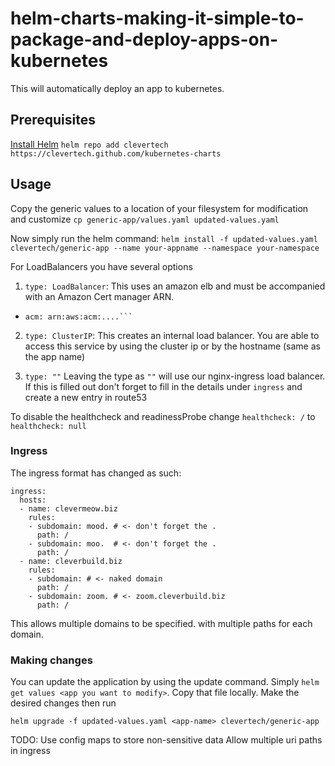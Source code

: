 # helm-charts-making-it-simple-to-package-and-deploy-apps-on-kubernetes

This will automatically deploy an app to kubernetes.

## Prerequisites
[Install Helm](https://github.com/kubernetes/helm#install)
`helm repo add clevertech https://clevertech.github.com/kubernetes-charts`

## Usage

Copy the generic values to a location of your filesystem for modification and customize
`cp generic-app/values.yaml updated-values.yaml`

Now simply run the helm command:
`helm install -f updated-values.yaml clevertech/generic-app --name your-appname --namespace your-namespace`

For LoadBalancers you have several options

1) `type: LoadBalancer`: This uses an amazon elb and must be accompanied with an Amazon Cert manager ARN.

* ```type: LoadBalancer
  acm: arn:aws:acm:....```

2) `type: ClusterIP`: This creates an internal load balancer. You are able to access this service by using the cluster ip or by the hostname (same as the app name)

3) `type: ""` Leaving the type as `""` will use our nginx-ingress load balancer. If this is filled out don't forget to fill in the details under `ingress` and create a new entry in route53

To disable the healthcheck and readinessProbe change `healthcheck: /` to `healthcheck: null`


### Ingress
The ingress format has changed as such:

```
ingress:
  hosts:
  - name: clevermeow.biz
    rules:
    - subdomain: mood. # <- don't forget the .
      path: /
    - subdomain: moo.  # <- don't forget the .
      path: /
  - name: cleverbuild.biz
    rules:
    - subdomain: # <- naked domain
      path: /
    - subdomain: zoom. # <- zoom.cleverbuild.biz
      path: /
```
This allows multiple domains to be specified. with multiple paths for each domain.

### Making changes

You can update the application by using the update command. Simply `helm get values <app you want to modify>`. Copy that file locally. Make the desired changes then run

`helm upgrade -f updated-values.yaml <app-name> clevertech/generic-app`

TODO:
Use config maps to store non-sensitive data
Allow multiple uri paths in ingress
